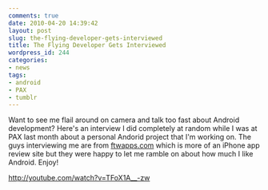 ```yaml
---
comments: true
date: 2010-04-20 14:39:42
layout: post
slug: the-flying-developer-gets-interviewed
title: The Flying Developer Gets Interviewed
wordpress_id: 244
categories:
- news
tags:
- android
- PAX
- tumblr
---
```


Want to see me flail around on camera and talk too fast about Android development? Here's an interview I did completely at random while I was at PAX last month about a personal Andorid project that I'm working on. The guys interviewing me are from [ftwapps.com](http://ftwapps.com) which is more of an iPhone app review site but they were happy to let me ramble on about how much I like Android. Enjoy!


http://youtube.com/watch?v=TFoX1A__-zw
